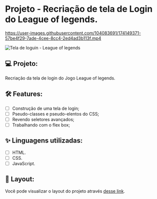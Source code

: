 # Projeto - Recriação de tela de Login do League of legends.

https://user-images.githubusercontent.com/104083691/174149371-57be4f29-7ade-4cee-8cc4-2ed4ad3b113f.mp4

![Tela de loguin - League of legends](https://user-images.githubusercontent.com/104083691/174149422-10a5b1af-7785-43dd-b327-ced4cd0e3f71.gif)


## 💻 Projeto:

Recriação da tela de login do Jogo League of legends.

## :hammer_and_wrench: Features:

-   [ ] Construção de uma tela de login;
-   [ ] Pseudo-classes e pseudo-elentos do CSS;
-   [ ] Revendo seletores avançados;
-   [ ] Trabalhando com o flex box;

## ✨ Linguagens utilizadas:

-   [ ] HTML.
-   [ ] CSS.
-   [ ] JavaScript.

## 🔖 Layout:

Você pode visualizar o layout do projeto através [desse link](https://thaizacapelao.github.io/Tela-de-loguin-League-of-legends/).
